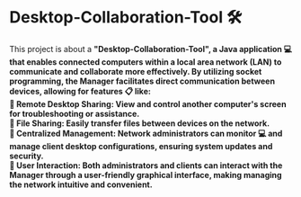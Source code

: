 # Desktop-Collaboration-Tool 🛠️

This project is about a <b>"Desktop-Collaboration-Tool", a Java application 💻 that enables connected computers within a local area network (LAN) to communicate and collaborate more effectively. By utilizing socket programming, the Manager facilitates direct communication between devices, allowing for features 📋 like:<br>
    🎯	Remote Desktop Sharing: View and control another computer's screen for troubleshooting or assistance.<br>
    🎯	File Sharing: Easily transfer files between devices on the network.<br>
    🎯 Centralized Management: Network administrators can monitor 💻 and manage client desktop configurations, ensuring system updates and security. <br>
    🎯	User Interaction: Both administrators and clients can interact with the Manager through a user-friendly graphical interface, making managing the network intuitive and convenient.<br>
